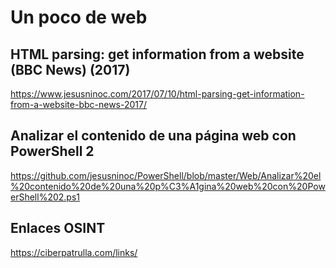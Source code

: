 # Un poco de web

## HTML parsing: get information from a website (BBC News) (2017)
https://www.jesusninoc.com/2017/07/10/html-parsing-get-information-from-a-website-bbc-news-2017/

## Analizar el contenido de una página web con PowerShell 2
https://github.com/jesusninoc/PowerShell/blob/master/Web/Analizar%20el%20contenido%20de%20una%20p%C3%A1gina%20web%20con%20PowerShell%202.ps1

## Enlaces OSINT
https://ciberpatrulla.com/links/
